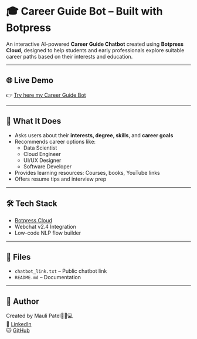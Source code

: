 # 🎓 Career Guide Bot – Built with Botpress

An interactive AI-powered **Career Guide Chatbot** created using **Botpress Cloud**, designed to help students and early professionals explore suitable career paths based on their interests and education.

---

## 🌐 Live Demo

👉 [Try here my Career Guide Bot](https://cdn.botpress.cloud/webchat/v2.4/shareable.html?configUrl=https://files.bpcontent.cloud/2025/06/03/15/20250603152416-YU97ZRHL.json)

---

## 🧠 What It Does

- Asks users about their **interests, degree, skills**, and **career goals**
- Recommends career options like:
  - Data Scientist
  - Cloud Engineer
  - UI/UX Designer
  - Software Developer
- Provides learning resources: Courses, books, YouTube links
- Offers resume tips and interview prep

---

## 🛠️ Tech Stack

- [Botpress Cloud](https://botpress.com/)
- Webchat v2.4 Integration
- Low-code NLP flow builder

---

## 📁 Files

- `chatbot_link.txt` – Public chatbot link
- `README.md` – Documentation

---

## 👤 Author

Created by Mauli Patel🌸🔎💻  
🔗 [LinkedIn](https://linkedin.com/in/yourusername)  
🐱 [GitHub](https://github.com/yourgithub)
